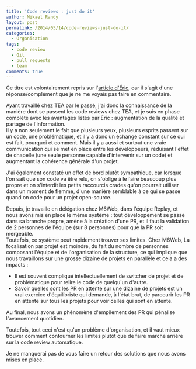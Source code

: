 ```yaml
---
title: 'Code reviews : just do it'
author: Mikael Randy
layout: post
permalink: /2014/05/14/code-reviews-just-do-it/
categories:
  - Organisation
tags:
  - code review
  - Git
  - pull requests
  - team
comments: true
---
```


Ce titre est volontairement repris sur l'[article d'Éric](https://n.survol.fr/n/code-reviews-just-do-it "Eric - Code reviews : just do it"), car il s'agit d'une réponse/complément que je ne me voyais pas faire en commentaire.

Ayant travaillé chez TEA par le passé, j'ai donc la connaissance de la manière dont se passent les code reviews chez TEA, et je suis en phase complète avec les avantages listés par Éric : augmentation de la qualité et partage de l'information.  
Il y a non seulement le fait que plusieurs yeux, plusieurs esprits passent sur un code, une problématique, et il y a donc un échange constant sur ce qui est fait, pourquoi et comment. Mais il y a aussi et surtout une vraie communication qui se met en place entre les développeurs, réduisant l'effet de chapelle (une seule personne capable d'intervenir sur un code) et augmentant la cohérence générale d'un projet.

J'ai également constaté un effet de bord plutôt sympathique, car lorsque l'on sait que son code va être relu, on s'oblige à le faire beaucoup plus propre et on s'interdit les petits raccourcis crades qu'on pourrait utiliser dans un moment de flemme, d'une manière semblable à ce qui se passe quand on code pour un projet open-source.

Depuis, je travaille en délégation chez M6Web, dans l'équipe Replay, et nous avons mis en place le même système : tout développement se passe dans sa branche propre, amène à la création d'une PR, et il faut la validation de 2 personnes de l'équipe (sur 8 personnes) pour que la PR soit mergeable.  
Toutefois, ce système peut rapidement trouver ses limites. Chez M6Web, La focalisation par projet est moindre, du fait du nombre de personnes composant l'équipe et de l'organisation de la structure, ce qui implique que nous travaillons sur une grosse dizaine de projets en parallèle et cela a des impacts :

* Il est souvent compliqué intellectuellement de switcher de projet et de problématique pour relire le code de quelqu'un d'autre.
* Savoir quelles sont les PR en attente sur une dizaine de projets est un vrai exercice d'équilibriste qui demande, à l'état brut, de parcourir les PR en attente sur tous les projets pour voir celles qui sont en attente.

Au final, nous avons un phénomène d'empilement des PR qui pénalise l'avancement quotidien.

Toutefois, tout ceci n'est qu'un problème d'organisation, et il vaut mieux trouver comment contourner les limites plutôt que de faire marche arrière sur la code review automatique.

Je ne manquerai pas de vous faire un retour des solutions que nous avons mises en place.
